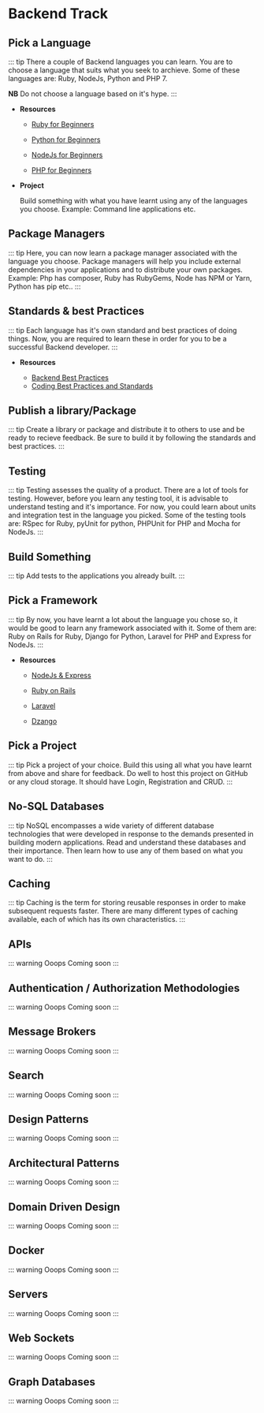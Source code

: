 # Backend Track

## Pick a Language

::: tip
There a couple of Backend languages you can learn. You are to choose a language that suits what you seek to archieve. Some of 
these languages are: Ruby, NodeJs, Python and PHP 7.

  **NB**
    Do not choose a language based on it's hype.
:::

* **Resources**

  - [Ruby for Beginners](https://www.udemy.com/learn-ruby-programming-in-ten-easy-steps/)

  - [Python for Beginners](https://www.udemy.com/getting-started-with-modern-python/)
  
  - [NodeJs for Beginners](https://www.udemy.com/understand-nodejs/)
  
  - [PHP for Beginners](http://bit.ly/learn-php-course)


* **Project**

  Build something with what you have learnt using any of the languages you choose. Example: Command line applications etc.
  
  
## Package Managers

::: tip
Here, you can now learn a package manager associated with the language you choose. Package managers will help you include external 
dependencies in your applications and to distribute your own packages. Example: Php has composer, Ruby has RubyGems, Node has NPM or Yarn, Python has pip etc..
:::


## Standards & best Practices

::: tip
Each language has it's own standard and best practices of doing things. Now, you are required to learn these in order for you to be a successful Backend developer.
:::

* **Resources**

  - [Backend Best Practices](https://github.com/futurice/backend-best-practices)
  - [Coding Best Practices and Standards](https://handbook.imarc.com/)



## Publish a library/Package
::: tip
Create a library or package and distribute it to others to use and be ready to recieve feedback. Be sure to build it by following the standards and best practices.
:::


## Testing
::: tip
Testing assesses the quality of a product. There are a lot of tools for testing. However, before you learn any testing tool, it is advisable to understand testing and it's importance. For now, you could learn about units and integration test in the language you picked. Some of the testing tools are: RSpec for Ruby, pyUnit for python, PHPUnit for PHP and Mocha for NodeJs.
:::


## Build Something
::: tip
Add tests to the applications you already built.
:::


## Pick a Framework
::: tip
By now, you have learnt a lot about the language you chose so, it would be good to learn any framework associated with it. Some of them are: Ruby on Rails for Ruby, Django for Python, Laravel for PHP and Express for NodeJs.
:::

* **Resources**
  - [NodeJs & Express](https://www.udemy.com/nodejs-expressjs/)
  
  - [Ruby on Rails](https://www.udemy.com/professional-rails-5-development-course/)
  
  - [Laravel](https://www.udemy.com/best-laravel/)
  
  - [Dzango](https://www.udemy.com/python-and-django-full-stack-web-developer-bootcamp/)

## Pick a Project 
::: tip
Pick a project of your choice. Build this using all what you have learnt from above and share for feedback. Do well to host this project on GitHub or any cloud storage. It should have Login, Registration and CRUD.
:::


## No-SQL Databases
::: tip
NoSQL encompasses a wide variety of different database technologies that were developed in response to the demands presented in building modern applications. Read and understand  these databases and their importance. Then learn how to use any of them based on what you want to do.
:::


## Caching
::: tip
Caching is the term for storing reusable responses in order to make subsequent requests faster. There are many different types of caching available, each of which has its own characteristics.
:::


## APIs
::: warning Ooops
Coming soon
:::


## Authentication / Authorization Methodologies
::: warning Ooops
Coming soon
:::


## Message Brokers
::: warning Ooops
Coming soon
:::


## Search
::: warning Ooops
Coming soon
:::


## Design Patterns
::: warning Ooops
Coming soon
:::


## Architectural Patterns
::: warning Ooops
Coming soon
:::


## Domain Driven Design
::: warning Ooops
Coming soon
:::


## Docker
::: warning Ooops
Coming soon
:::


## Servers
::: warning Ooops
Coming soon
:::


## Web Sockets
::: warning Ooops
Coming soon
:::


## Graph Databases
::: warning Ooops
Coming soon
:::
